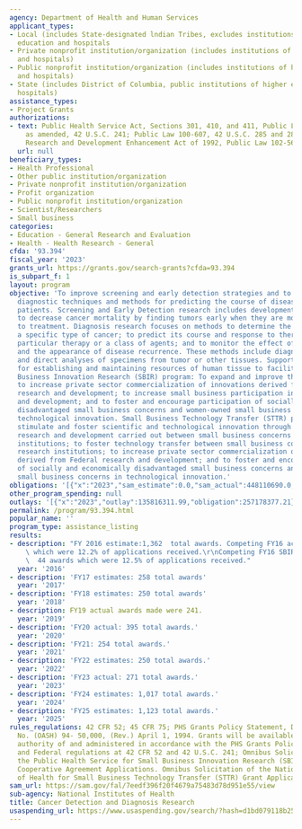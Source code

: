 ```yaml
---
agency: Department of Health and Human Services
applicant_types:
- Local (includes State-designated lndian Tribes, excludes institutions of higher
  education and hospitals
- Private nonprofit institution/organization (includes institutions of higher education
  and hospitals)
- Public nonprofit institution/organization (includes institutions of higher education
  and hospitals)
- State (includes District of Columbia, public institutions of higher education and
  hospitals)
assistance_types:
- Project Grants
authorizations:
- text: Public Health Service Act, Sections 301, 410, and 411, Public Law 78-410,
    as amended, 42 U.S.C. 241; Public Law 100-607, 42 U.S.C. 285 and 285a; Small Business
    Research and Development Enhancement Act of 1992, Public Law 102-564.
  url: null
beneficiary_types:
- Health Professional
- Other public institution/organization
- Private nonprofit institution/organization
- Profit organization
- Public nonprofit institution/organization
- Scientist/Researchers
- Small business
categories:
- Education - General Research and Evaluation
- Health - Health Research - General
cfda: '93.394'
fiscal_year: '2023'
grants_url: https://grants.gov/search-grants?cfda=93.394
is_subpart_f: 1
layout: program
objective: 'To improve screening and early detection strategies and to develop accurate
  diagnostic techniques and methods for predicting the course of disease in cancer
  patients. Screening and Early Detection research includes development of strategies
  to decrease cancer mortality by finding tumors early when they are more amenable
  to treatment. Diagnosis research focuses on methods to determine the presence of
  a specific type of cancer; to predict its course and response to therapy, both a
  particular therapy or a class of agents; and to monitor the effect of the therapy
  and the appearance of disease recurrence. These methods include diagnostic imaging
  and direct analyses of specimens from tumor or other tissues. Support is also provided
  for establishing and maintaining resources of human tissue to facilitate research.  Small
  Business Innovation Research (SBIR) program: To expand and improve the SBIR program;
  to increase private sector commercialization of innovations derived from Federal
  research and development; to increase small business participation in Federal research
  and development; and to foster and encourage participation of socially and economically
  disadvantaged small business concerns and women-owned small business concerns in
  technological innovation. Small Business Technology Transfer (STTR) program: To
  stimulate and foster scientific and technological innovation through cooperative
  research and development carried out between small business concerns and research
  institutions; to foster technology transfer between small business concerns and
  research institutions; to increase private sector commercialization of innovations
  derived from Federal research and development; and to foster and encourage participation
  of socially and economically disadvantaged small business concerns and women-owned
  small business concerns in technological innovation.'
obligations: '[{"x":"2023","sam_estimate":0.0,"sam_actual":448110690.0,"usa_spending_actual":572214586.92},{"x":"2024","sam_estimate":0.0,"sam_actual":468119303.0,"usa_spending_actual":533282575.9},{"x":"2025","sam_estimate":0.0,"sam_actual":514097862.0,"usa_spending_actual":0.0}]'
other_program_spending: null
outlays: '[{"x":"2023","outlay":135816311.99,"obligation":257178377.21},{"x":"2024","outlay":16254345.66,"obligation":103931007.25},{"x":"2025","outlay":0.0,"obligation":0.0}]'
permalink: /program/93.394.html
popular_name: ''
program_type: assistance_listing
results:
- description: "FY 2016 estimate:1,362  total awards. Competing FY16 actual: 213 awards\
    \ which were 12.2% of applications received.\r\nCompeting FY16 SBIR/STTR actual:\
    \  44 awards which were 12.5% of applications received."
  year: '2016'
- description: 'FY17 estimates: 258 total awards'
  year: '2017'
- description: 'FY18 estimates: 250 total awards'
  year: '2018'
- description: FY19 actual awards made were 241.
  year: '2019'
- description: 'FY20 actual: 395 total awards.'
  year: '2020'
- description: 'FY21: 254 total awards.'
  year: '2021'
- description: 'FY22 estimates: 250 total awards.'
  year: '2022'
- description: 'FY23 actual: 271 total awards.'
  year: '2023'
- description: 'FY24 estimates: 1,017 total awards.'
  year: '2024'
- description: 'FY25 estimates: 1,123 total awards.'
  year: '2025'
rules_regulations: 42 CFR 52; 45 CFR 75; PHS Grants Policy Statement, DHHS Publication
  No. (OASH) 94- 50,000, (Rev.) April 1, 1994. Grants will be available under the
  authority of and administered in accordance with the PHS Grants Policy Statement
  and Federal regulations at 42 CFR 52 and 42 U.S.C. 241; Omnibus Solicitation of
  the Public Health Service for Small Business Innovation Research (SBIR) Grant and
  Cooperative Agreement Applications. Omnibus Solicitation of the National Institute
  of Health for Small Business Technology Transfer (STTR) Grant Applications.
sam_url: https://sam.gov/fal/7eedf396f20f4679a75483d78d951e55/view
sub-agency: National Institutes of Health
title: Cancer Detection and Diagnosis Research
usaspending_url: https://www.usaspending.gov/search/?hash=d1bd079118b252e4362c9b5849e58f19
---
```

